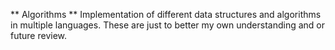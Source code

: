 ** Algorithms **
Implementation of different data structures and algorithms in multiple languages.
These are just to better my own understanding and or future review.

